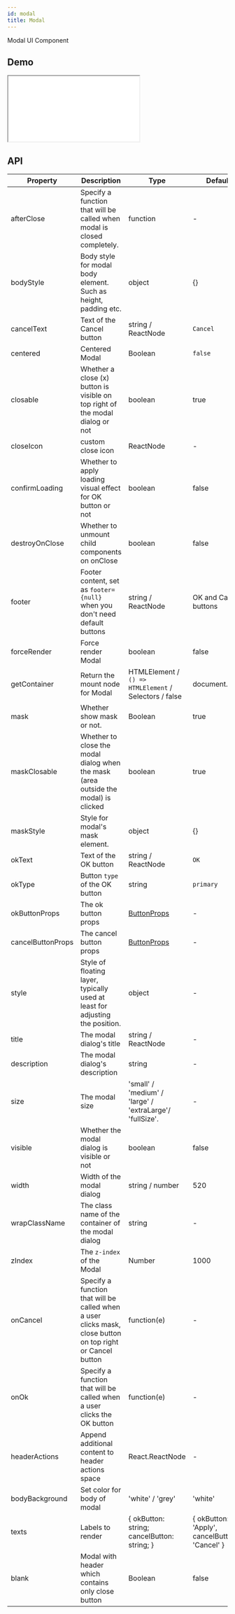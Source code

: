 ```yaml
---
id: modal
title: Modal
---
```


Modal UI Component

## Demo

<iframe src="/storybook-static/iframe.html?id=components-modal--default"></iframe>

## API

| Property          | Description                                                                                                | Type                                                     | Default                                       | Version |
| ----------------- | ---------------------------------------------------------------------------------------------------------- | -------------------------------------------------------- | --------------------------------------------- | ------- |
| afterClose        | Specify a function that will be called when modal is closed completely.                                    | function                                                 | -                                             |
| bodyStyle         | Body style for modal body element. Such as height, padding etc.                                            | object                                                   | {}                                            |
| cancelText        | Text of the Cancel button                                                                                  | string / ReactNode                                       | `Cancel`                                      |
| centered          | Centered Modal                                                                                             | Boolean                                                  | `false`                                       |
| closable          | Whether a close (x) button is visible on top right of the modal dialog or not                              | boolean                                                  | true                                          |
| closeIcon         | custom close icon                                                                                          | ReactNode                                                | -                                             |
| confirmLoading    | Whether to apply loading visual effect for OK button or not                                                | boolean                                                  | false                                         |
| destroyOnClose    | Whether to unmount child components on onClose                                                             | boolean                                                  | false                                         |
| footer            | Footer content, set as `footer={null}` when you don't need default buttons                                 | string / ReactNode                                       | OK and Cancel buttons                         |
| forceRender       | Force render Modal                                                                                         | boolean                                                  | false                                         |
| getContainer      | Return the mount node for Modal                                                                            | HTMLElement / `() => HTMLElement` / Selectors / false    | document.body                                 |
| mask              | Whether show mask or not.                                                                                  | Boolean                                                  | true                                          |
| maskClosable      | Whether to close the modal dialog when the mask (area outside the modal) is clicked                        | boolean                                                  | true                                          |
| maskStyle         | Style for modal's mask element.                                                                            | object                                                   | {}                                            |
| okText            | Text of the OK button                                                                                      | string / ReactNode                                       | `OK`                                          |
| okType            | Button `type` of the OK button                                                                             | string                                                   | `primary`                                     |
| okButtonProps     | The ok button props                                                                                        | [ButtonProps](/components/button)                        | -                                             |
| cancelButtonProps | The cancel button props                                                                                    | [ButtonProps](/components/button)                        | -                                             |
| style             | Style of floating layer, typically used at least for adjusting the position.                               | object                                                   | -                                             |
| title             | The modal dialog's title                                                                                   | string / ReactNode                                       | -                                             |
| description       | The modal dialog's description                                                                             | string                                                   | -                                             |
| size              | The modal size                                                                                             | 'small' / 'medium' / 'large' / 'extraLarge'/ 'fullSize'. | -                                             |
| visible           | Whether the modal dialog is visible or not                                                                 | boolean                                                  | false                                         |
| width             | Width of the modal dialog                                                                                  | string / number                                          | 520                                           |
| wrapClassName     | The class name of the container of the modal dialog                                                        | string                                                   | -                                             |
| zIndex            | The `z-index` of the Modal                                                                                 | Number                                                   | 1000                                          |
| onCancel          | Specify a function that will be called when a user clicks mask, close button on top right or Cancel button | function(e)                                              | -                                             |
| onOk              | Specify a function that will be called when a user clicks the OK button                                    | function(e)                                              | -                                             |
| headerActions     | Append additional content to header actions space                                                          | React.ReactNode                                          | -                                             |
| bodyBackground    | Set color for body of modal                                                                                | 'white' / 'grey'                                         | 'white'                                       |
| texts             | Labels to render                                                                                           | { okButton: string; cancelButton: string; }              | { okButton: 'Apply', cancelButton: 'Cancel' } |
| blank             | Modal with header which contains only close button                                                         | Boolean                                                  | false                                         |
